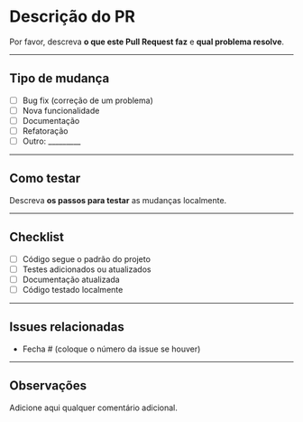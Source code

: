 # Descrição do PR

Por favor, descreva **o que este Pull Request faz** e **qual problema resolve**.

---

## Tipo de mudança

- [ ] Bug fix (correção de um problema)
- [ ] Nova funcionalidade
- [ ] Documentação
- [ ] Refatoração
- [ ] Outro: _________

---

## Como testar

Descreva **os passos para testar** as mudanças localmente.

---

## Checklist

- [ ] Código segue o padrão do projeto
- [ ] Testes adicionados ou atualizados
- [ ] Documentação atualizada
- [ ] Código testado localmente

---

## Issues relacionadas

- Fecha # (coloque o número da issue se houver)

---

## Observações

Adicione aqui qualquer comentário adicional.
